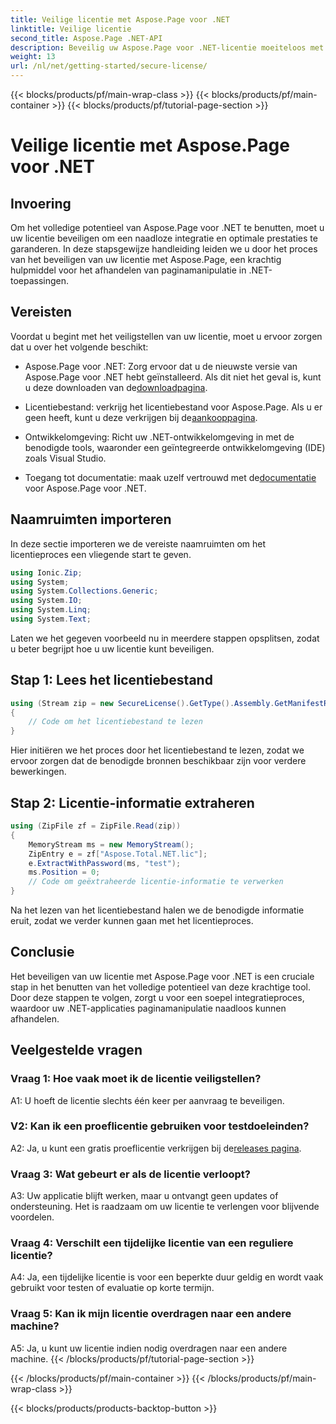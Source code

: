 ```yaml
---
title: Veilige licentie met Aspose.Page voor .NET
linktitle: Veilige licentie
second_title: Aspose.Page .NET-API
description: Beveilig uw Aspose.Page voor .NET-licentie moeiteloos met onze stapsgewijze handleiding. Ontgrendel het volledige potentieel voor naadloze paginamanipulatie in uw .NET-applicaties.
weight: 13
url: /nl/net/getting-started/secure-license/
---
```


{{< blocks/products/pf/main-wrap-class >}}
{{< blocks/products/pf/main-container >}}
{{< blocks/products/pf/tutorial-page-section >}}

# Veilige licentie met Aspose.Page voor .NET

## Invoering

Om het volledige potentieel van Aspose.Page voor .NET te benutten, moet u uw licentie beveiligen om een naadloze integratie en optimale prestaties te garanderen. In deze stapsgewijze handleiding leiden we u door het proces van het beveiligen van uw licentie met Aspose.Page, een krachtig hulpmiddel voor het afhandelen van paginamanipulatie in .NET-toepassingen.

## Vereisten

Voordat u begint met het veiligstellen van uw licentie, moet u ervoor zorgen dat u over het volgende beschikt:

-  Aspose.Page voor .NET: Zorg ervoor dat u de nieuwste versie van Aspose.Page voor .NET hebt geïnstalleerd. Als dit niet het geval is, kunt u deze downloaden van de[downloadpagina](https://releases.aspose.com/page/net/).

-  Licentiebestand: verkrijg het licentiebestand voor Aspose.Page. Als u er geen heeft, kunt u deze verkrijgen bij de[aankooppagina](https://purchase.aspose.com/buy).

- Ontwikkelomgeving: Richt uw .NET-ontwikkelomgeving in met de benodigde tools, waaronder een geïntegreerde ontwikkelomgeving (IDE) zoals Visual Studio.

-  Toegang tot documentatie: maak uzelf vertrouwd met de[documentatie](https://reference.aspose.com/page/net/) voor Aspose.Page voor .NET.

## Naamruimten importeren

In deze sectie importeren we de vereiste naamruimten om het licentieproces een vliegende start te geven.


```csharp
using Ionic.Zip;
using System;
using System.Collections.Generic;
using System.IO;
using System.Linq;
using System.Text;
```

Laten we het gegeven voorbeeld nu in meerdere stappen opsplitsen, zodat u beter begrijpt hoe u uw licentie kunt beveiligen.

## Stap 1: Lees het licentiebestand

```csharp
using (Stream zip = new SecureLicense().GetType().Assembly.GetManifestResourceStream("Aspose.Total.NET.lic.zip"))
{
    // Code om het licentiebestand te lezen
}
```

Hier initiëren we het proces door het licentiebestand te lezen, zodat we ervoor zorgen dat de benodigde bronnen beschikbaar zijn voor verdere bewerkingen.

## Stap 2: Licentie-informatie extraheren

```csharp
using (ZipFile zf = ZipFile.Read(zip))
{
    MemoryStream ms = new MemoryStream();
    ZipEntry e = zf["Aspose.Total.NET.lic"];
    e.ExtractWithPassword(ms, "test");
    ms.Position = 0;
    // Code om geëxtraheerde licentie-informatie te verwerken
}
```

Na het lezen van het licentiebestand halen we de benodigde informatie eruit, zodat we verder kunnen gaan met het licentieproces.

## Conclusie

Het beveiligen van uw licentie met Aspose.Page voor .NET is een cruciale stap in het benutten van het volledige potentieel van deze krachtige tool. Door deze stappen te volgen, zorgt u voor een soepel integratieproces, waardoor uw .NET-applicaties paginamanipulatie naadloos kunnen afhandelen.

## Veelgestelde vragen

### Vraag 1: Hoe vaak moet ik de licentie veiligstellen?

A1: U hoeft de licentie slechts één keer per aanvraag te beveiligen.

### V2: Kan ik een proeflicentie gebruiken voor testdoeleinden?

 A2: Ja, u kunt een gratis proeflicentie verkrijgen bij de[releases pagina](https://releases.aspose.com/).

### Vraag 3: Wat gebeurt er als de licentie verloopt?

A3: Uw applicatie blijft werken, maar u ontvangt geen updates of ondersteuning. Het is raadzaam om uw licentie te verlengen voor blijvende voordelen.

### Vraag 4: Verschilt een tijdelijke licentie van een reguliere licentie?

A4: Ja, een tijdelijke licentie is voor een beperkte duur geldig en wordt vaak gebruikt voor testen of evaluatie op korte termijn.

### Vraag 5: Kan ik mijn licentie overdragen naar een andere machine?

A5: Ja, u kunt uw licentie indien nodig overdragen naar een andere machine.
{{< /blocks/products/pf/tutorial-page-section >}}

{{< /blocks/products/pf/main-container >}}
{{< /blocks/products/pf/main-wrap-class >}}

{{< blocks/products/products-backtop-button >}}
